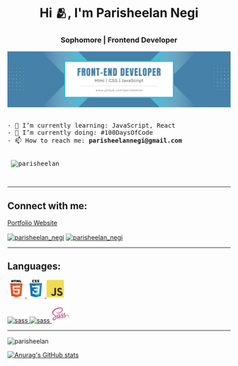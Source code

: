 <h1 align="center">Hi 🫂, I'm Parisheelan Negi</h1>
<h3 align="center">Sophomore | Frontend Developer</h3>

![img](https://github.com/parisheelan/parisheelan/blob/main/1643638972532.jpeg)

<pre>

- 🌱 I’m currently learning: JavaScript, React
- 🔭 I’m currently doing: #100DaysOfCode
- 📫 How to reach me: <b>parisheelannegi@gmail.com</b>
 
<p align="left"> <img src="https://komarev.com/ghpvc/?username=parisheelan&label=%20views&color=0e75b6&style=flat" alt="parisheelan" /> </p>
</pre>

***

## Connect with me:
[Portfolio Website](http://parisheelan.me/)
<p align="left">
<a href="https://linkedin.com/in/parisheelan" target="blank"><img align="center" src="https://raw.githubusercontent.com/rahuldkjain/github-profile-readme-generator/master/src/images/icons/Social/linked-in-alt.svg" alt="parisheelan_negi" height="30" width="40" /></a>
<a href="https://www.instagram.com/parisheelan_negi/" target="blank"><img align="center" src="https://raw.githubusercontent.com/rahuldkjain/github-profile-readme-generator/master/src/images/icons/Social/instagram.svg" alt="parisheelan_negi" height="30" width="40" /></a>
</p>

***

## Languages:
<p align="left"> 
<a href="https://www.w3.org/html/" target="_blank" rel="noreferrer"> <img src="https://raw.githubusercontent.com/devicons/devicon/master/icons/html5/html5-original-wordmark.svg" alt="html5" width="40" height="40"/> </a> 
<a href="https://www.w3schools.com/css/" target="_blank" rel="noreferrer"> <img src="https://raw.githubusercontent.com/devicons/devicon/master/icons/css3/css3-original-wordmark.svg" alt="css3" width="40" height="40"/> </a> 
<a href="https://developer.mozilla.org/en-US/docs/Web/JavaScript" target="_blank" rel="noreferrer"> <img src="https://raw.githubusercontent.com/devicons/devicon/master/icons/javascript/javascript-original.svg" alt="javascript" width="40" height="40"/> </a> 


<a href="https://sass-lang.com" target="_blank" rel="noreferrer"> <img src="https://www.vectorlogo.zone/logos/getbootstrap/getbootstrap-icon.svg" alt="sass" width="40" height="40"/> </a>
<a href="https://sass-lang.com" target="_blank" rel="noreferrer"> <img src="https://www.vectorlogo.zone/logos/python/python-vertical.svg" alt="sass" width="40" height="40"/> </a>
<a href="https://sass-lang.com" target="_blank" rel="noreferrer"> <img src="https://raw.githubusercontent.com/devicons/devicon/master/icons/sass/sass-original.svg" alt="sass" width="40" height="40"/> </a>

 </p>

***



<p><img align="center" src="https://github-readme-streak-stats.herokuapp.com/?user=parisheelan" alt="parisheelan" /></p>


[![Anurag's GitHub stats](https://github-readme-stats.vercel.app/api?username=parisheelan)](https://github.com/anuraghazra/github-readme-stats)


